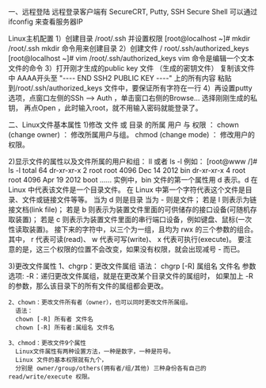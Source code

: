 一、远程登陆
  远程登录客户端有 SecureCRT, Putty, SSH Secure Shell
  可以通过 ifconfig 来查看服务器IP

  Linux主机配置
  1）创建目录 /root/.ssh 并设置权限
    [root@localhost ~]# mkdir /root/.ssh 
    mkdir 命令用来创建目录
  2）创建文件 / root/.ssh/authorized_keys
    [root@localhost ~]# vim /root/.ssh/authorized_keys
    vim 命令是编辑一个文本文件的命令
  3）打开刚才生成的public key 文件 （生成的密钥文件）
    复制该文件中 AAAA开头至 "---- END SSH2 PUBLIC KEY ----" 上的所有内容
    粘贴到/root/.ssh/authorized_keys 文件中，要保证所有字符在一行
  4）再设置putty选项，点窗口左侧的SSh –> Auth ，单击窗口右侧的Browse…
    选择刚刚生成的私钥， 再点Open ，此时输入root，就不用输入密码就能登录了。


二、Linux文件基本属性
  1)修改 文件 或 目录 的所属 用户 与 权限 ：
    chown (change owner) ： 修改所属用户与组。
    chmod (change mode) ： 修改用户的权限。

  2)显示文件的属性以及文件所属的用户和组：
    ll 或者 ls -l 
    例如：
    [root@www /]# ls -l
    total 64
    dr-xr-xr-x   2 root root 4096 Dec 14  2012 bin
    dr-xr-xr-x   4 root root 4096 Apr 19  2012 boot
    ……
    实例中，bin 文件的第一个属性用 d 表示。d 在 Linux 中代表该文件是一个目录文件。
    在 Linux 中第一个字符代表这个文件是目录、文件或链接文件等等。
    当为 d 则是目录
    当为 - 则是文件；
    若是 l 则表示为链接文档(link file)；
    若是 b 则表示为装置文件里面的可供储存的接口设备(可随机存取装置)；
    若是 c 则表示为装置文件里面的串行端口设备，例如键盘、鼠标(一次性读取装置)。
    接下来的字符中，以三个为一组，且均为 rwx 的三个参数的组合。
    其中， r 代表可读(read)、 w 代表可写(write)、 x 代表可执行(execute)。
    要注意的是，这三个权限的位置不会改变，如果没有权限，就会出现减号 - 而已。

  3)更改文件属性
    1、chgrp：更改文件属组
      语法：
      chgrp [-R] 属组名 文件名
      参数选项:
      -R：递归更改文件属组，就是在更改某个目录文件的属组时，
      如果加上 -R 的参数，那么该目录下的所有文件的属组都会更改。

    2、chown：更改文件所有者（owner），也可以同时更改文件所属组。
      语法：
      chown [-R] 所有者 文件名
      chown [-R] 所有者:属组名 文件名
      
    3、chmod：更改文件9个属性
      Linux文件属性有两种设置方法，一种是数字，一种是符号。
      Linux 文件的基本权限就有九个，
      分别是 owner/group/others(拥有者/组/其他) 三种身份各有自己的 read/write/execute 权限。



